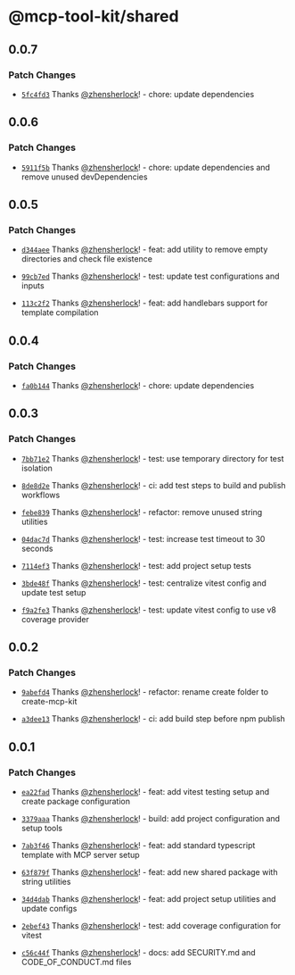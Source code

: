 # @mcp-tool-kit/shared

## 0.0.7

### Patch Changes

- [`5fc4fd3`](https://github.com/my-mcp-hub/mcp-kit/commit/5fc4fd33ab45d3aaeaec78b277768fd498ee3586) Thanks [@zhensherlock](https://github.com/zhensherlock)! - chore: update dependencies

## 0.0.6

### Patch Changes

- [`5911f5b`](https://github.com/my-mcp-hub/mcp-kit/commit/5911f5b8ca5b0e7edc3974bad3e404f52b62fc0c) Thanks [@zhensherlock](https://github.com/zhensherlock)! - chore: update dependencies and remove unused devDependencies

## 0.0.5

### Patch Changes

- [`d344aee`](https://github.com/my-mcp-hub/mcp-kit/commit/d344aee6d306b26f4e0b588a04c69b89a155b14e) Thanks [@zhensherlock](https://github.com/zhensherlock)! - feat: add utility to remove empty directories and check file existence

- [`99cb7ed`](https://github.com/my-mcp-hub/mcp-kit/commit/99cb7ed3d332a8b68f1001c103d9d66b9b59bbf9) Thanks [@zhensherlock](https://github.com/zhensherlock)! - test: update test configurations and inputs

- [`113c2f2`](https://github.com/my-mcp-hub/mcp-kit/commit/113c2f2df932148a9cef7d0746c15f6fe9d25ab5) Thanks [@zhensherlock](https://github.com/zhensherlock)! - feat: add handlebars support for template compilation

## 0.0.4

### Patch Changes

- [`fa0b144`](https://github.com/my-mcp-hub/mcp-kit/commit/fa0b1443c37a5ff07d63930f3951ee02600b1cea) Thanks [@zhensherlock](https://github.com/zhensherlock)! - chore: update dependencies

## 0.0.3

### Patch Changes

- [`7bb71e2`](https://github.com/my-mcp-hub/mcp-kit/commit/7bb71e2c1eadabacebe865015cc4edad1922a2ff) Thanks [@zhensherlock](https://github.com/zhensherlock)! - test: use temporary directory for test isolation

- [`8de8d2e`](https://github.com/my-mcp-hub/mcp-kit/commit/8de8d2eb47d1347cc92b99ea0e55c80dcee5c066) Thanks [@zhensherlock](https://github.com/zhensherlock)! - ci: add test steps to build and publish workflows

- [`febe839`](https://github.com/my-mcp-hub/mcp-kit/commit/febe83995330490ac200e86a6843ebf59465a1d3) Thanks [@zhensherlock](https://github.com/zhensherlock)! - refactor: remove unused string utilities

- [`04dac7d`](https://github.com/my-mcp-hub/mcp-kit/commit/04dac7dc66948548bf29d2bc1e6ebe3ef3463c30) Thanks [@zhensherlock](https://github.com/zhensherlock)! - test: increase test timeout to 30 seconds

- [`7114ef3`](https://github.com/my-mcp-hub/mcp-kit/commit/7114ef3fbd4b3e78e069633c3ff746b9325df998) Thanks [@zhensherlock](https://github.com/zhensherlock)! - test: add project setup tests

- [`3bde48f`](https://github.com/my-mcp-hub/mcp-kit/commit/3bde48f49b4897e0c73078cf412487056af9eb52) Thanks [@zhensherlock](https://github.com/zhensherlock)! - test: centralize vitest config and update test setup

- [`f9a2fe3`](https://github.com/my-mcp-hub/mcp-kit/commit/f9a2fe317b6b71370c2088a34838c566bccfdc83) Thanks [@zhensherlock](https://github.com/zhensherlock)! - test: update vitest config to use v8 coverage provider

## 0.0.2

### Patch Changes

- [`9abefd4`](https://github.com/my-mcp-hub/mcp-kit/commit/9abefd459bc593759af596cbbe670771eb183b49) Thanks [@zhensherlock](https://github.com/zhensherlock)! - refactor: rename create folder to create-mcp-kit

- [`a3dee13`](https://github.com/my-mcp-hub/mcp-kit/commit/a3dee1376a7cb99f347f85fed69ff09d839f8a0d) Thanks [@zhensherlock](https://github.com/zhensherlock)! - ci: add build step before npm publish

## 0.0.1

### Patch Changes

- [`ea22fad`](https://github.com/my-mcp-hub/mcp-kit/commit/ea22fad55eb0b2d1d9d04e0054b736b198164509) Thanks [@zhensherlock](https://github.com/zhensherlock)! - feat: add vitest testing setup and create package configuration

- [`3379aaa`](https://github.com/my-mcp-hub/mcp-kit/commit/3379aaa421e413d0c290128babd0d072c1034a0e) Thanks [@zhensherlock](https://github.com/zhensherlock)! - build: add project configuration and setup tools

- [`7ab3f46`](https://github.com/my-mcp-hub/mcp-kit/commit/7ab3f462dbb154500245b6f00a0741ddf81ae712) Thanks [@zhensherlock](https://github.com/zhensherlock)! - feat: add standard typescript template with MCP server setup

- [`63f879f`](https://github.com/my-mcp-hub/mcp-kit/commit/63f879f86acb9852811b8b61fa95eb298f0df1f6) Thanks [@zhensherlock](https://github.com/zhensherlock)! - feat: add new shared package with string utilities

- [`34d4dab`](https://github.com/my-mcp-hub/mcp-kit/commit/34d4dab0e9e28f2e5ec0e76b44d55cfd12a7ef5d) Thanks [@zhensherlock](https://github.com/zhensherlock)! - feat: add project setup utilities and update configs

- [`2ebef43`](https://github.com/my-mcp-hub/mcp-kit/commit/2ebef43ad78b2649a63f7f206b74b9b7e03ab879) Thanks [@zhensherlock](https://github.com/zhensherlock)! - test: add coverage configuration for vitest

- [`c56c44f`](https://github.com/my-mcp-hub/mcp-kit/commit/c56c44fb3d039b9ade198105a1f9aba4d5f95032) Thanks [@zhensherlock](https://github.com/zhensherlock)! - docs: add SECURITY.md and CODE_OF_CONDUCT.md files
